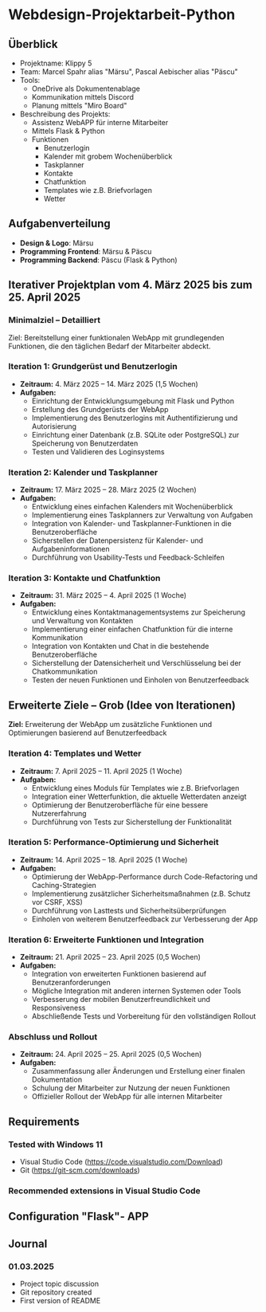 # Webdesign-Projektarbeit-Python

## Überblick

- Projektname: Klippy 5
- Team: Marcel Spahr alias "Märsu", Pascal Aebischer alias "Päscu"
- Tools:
  - OneDrive als Dokumentenablage
  - Kommunikation mittels Discord
  - Planung mittels "Miro Board"
- Beschreibung des Projekts:
  - Assistenz WebAPP für interne Mitarbeiter
  - Mittels Flask & Python
  - Funktionen
    - Benutzerlogin
    - Kalender mit grobem Wochenüberblick
    - Taskplanner
    - Kontakte
    - Chatfunktion
    - Templates wie z.B. Briefvorlagen
    - Wetter

## Aufgabenverteilung

- **Design & Logo**: Märsu
- **Programming Frontend**: Märsu & Päscu
- **Programming Backend**: Päscu (Flask & Python)

## Iterativer Projektplan vom 4. März 2025 bis zum 25. April 2025

### Minimalziel – Detailliert

Ziel: Bereitstellung einer funktionalen WebApp mit grundlegenden Funktionen, die den täglichen Bedarf der Mitarbeiter abdeckt.

### Iteration 1: Grundgerüst und Benutzerlogin

- **Zeitraum:** 4. März 2025 – 14. März 2025 (1,5 Wochen)
- **Aufgaben:**
  - Einrichtung der Entwicklungsumgebung mit Flask und Python
  - Erstellung des Grundgerüsts der WebApp
  - Implementierung des Benutzerlogins mit Authentifizierung und Autorisierung
  - Einrichtung einer Datenbank (z.B. SQLite oder PostgreSQL) zur Speicherung von Benutzerdaten
  - Testen und Validieren des Loginsystems

### Iteration 2: Kalender und Taskplanner

- **Zeitraum:** 17. März 2025 – 28. März 2025 (2 Wochen)
- **Aufgaben:**
  - Entwicklung eines einfachen Kalenders mit Wochenüberblick
  - Implementierung eines Taskplanners zur Verwaltung von Aufgaben
  - Integration von Kalender- und Taskplanner-Funktionen in die Benutzeroberfläche
  - Sicherstellen der Datenpersistenz für Kalender- und Aufgabeninformationen
  - Durchführung von Usability-Tests und Feedback-Schleifen

### Iteration 3: Kontakte und Chatfunktion

- **Zeitraum:** 31. März 2025 – 4. April 2025 (1 Woche)
- **Aufgaben:**
  - Entwicklung eines Kontaktmanagementsystems zur Speicherung und Verwaltung von Kontakten
  - Implementierung einer einfachen Chatfunktion für die interne Kommunikation
  - Integration von Kontakten und Chat in die bestehende Benutzeroberfläche
  - Sicherstellung der Datensicherheit und Verschlüsselung bei der Chatkommunikation
  - Testen der neuen Funktionen und Einholen von Benutzerfeedback

## Erweiterte Ziele – Grob (Idee von Iterationen)

**Ziel:** Erweiterung der WebApp um zusätzliche Funktionen und Optimierungen basierend auf Benutzerfeedback

### Iteration 4: Templates und Wetter

- **Zeitraum:** 7. April 2025 – 11. April 2025 (1 Woche)
- **Aufgaben:**
  - Entwicklung eines Moduls für Templates wie z.B. Briefvorlagen
  - Integration einer Wetterfunktion, die aktuelle Wetterdaten anzeigt
  - Optimierung der Benutzeroberfläche für eine bessere Nutzererfahrung
  - Durchführung von Tests zur Sicherstellung der Funktionalität

### Iteration 5: Performance-Optimierung und Sicherheit

- **Zeitraum:** 14. April 2025 – 18. April 2025 (1 Woche)
- **Aufgaben:**
  - Optimierung der WebApp-Performance durch Code-Refactoring und Caching-Strategien
  - Implementierung zusätzlicher Sicherheitsmaßnahmen (z.B. Schutz vor CSRF, XSS)
  - Durchführung von Lasttests und Sicherheitsüberprüfungen
  - Einholen von weiterem Benutzerfeedback zur Verbesserung der App

### Iteration 6: Erweiterte Funktionen und Integration

- **Zeitraum:** 21. April 2025 – 23. April 2025 (0,5 Wochen)
- **Aufgaben:**
  - Integration von erweiterten Funktionen basierend auf Benutzeranforderungen
  - Mögliche Integration mit anderen internen Systemen oder Tools
  - Verbesserung der mobilen Benutzerfreundlichkeit und Responsiveness
  - Abschließende Tests und Vorbereitung für den vollständigen Rollout

### Abschluss und Rollout

- **Zeitraum:** 24. April 2025 – 25. April 2025 (0,5 Wochen)
- **Aufgaben:**
  - Zusammenfassung aller Änderungen und Erstellung einer finalen Dokumentation
  - Schulung der Mitarbeiter zur Nutzung der neuen Funktionen
  - Offizieller Rollout der WebApp für alle internen Mitarbeiter

## Requirements

### Tested with Windows 11

- Visual Studio Code (https://code.visualstudio.com/Download)
- Git (https://git-scm.com/downloads)

### Recommended extensions in Visual Studio Code

## Configuration "Flask"- APP

## Journal

### 01.03.2025

- Project topic discussion
- Git repository created
- First version of README
